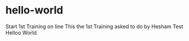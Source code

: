 # hello-world
Start 1st Training on line 
This the 1st Training asked to do by Hesham
Test Helloo World
